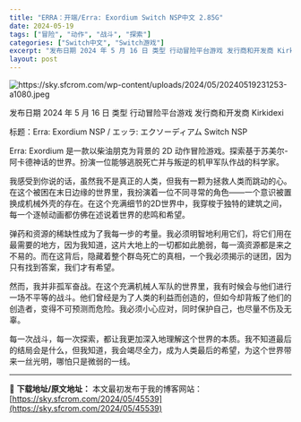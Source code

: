 ```yaml
---
title: "ERRA：开端/Erra: Exordium Switch NSP中文 2.85G"
date: 2024-05-19
tags: ["冒险", "动作", "战斗", "探索"]
categories: ["Switch中文", "Switch游戏"]
excerpt: "发布日期 2024 年 5 月 16 日 类型 行动冒险平台游戏 发行商和开发商 Kirkidexi 标题：Erra: Exordium NSP / エッラ: エクソーディアム Switch NSP Erra: Exordium 是一款以柴油朋克为背景的 2D 动作冒险游戏。探索基于苏美尔-阿卡德神&hellip;"
layout: post
---
```


<img class="aligncenter" src="https://sky.sfcrom.com/wp-content/uploads/2024/05/20240519231253-a1080.jpeg" alt="https://sky.sfcrom.com/wp-content/uploads/2024/05/20240519231253-a1080.jpeg" />

发布日期 2024 年 5 月 16 日
类型 行动冒险平台游戏
发行商和开发商 Kirkidexi

标题：Erra: Exordium NSP / エッラ: エクソーディアム Switch NSP

Erra: Exordium 是一款以柴油朋克为背景的 2D 动作冒险游戏。探索基于苏美尔-阿卡德神话的世界。扮演一位能够逃脱死亡并与叛逆的机甲军队作战的科学家。

我感受到你说的话，虽然我不是真正的人类，但我有一颗为拯救人类而跳动的心。在这个被困在末日边缘的世界里，我扮演着一位不同寻常的角色——一个意识被置换成机械外壳的存在。在这个充满细节的2D世界中，我穿梭于独特的建筑之间，每一个逐帧动画都仿佛在述说着世界的悲鸣和希望。

弹药和资源的稀缺性成为了我每一步的考量。我必须明智地利用它们，将它们用在最需要的地方，因为我知道，这片大地上的一切都如此脆弱，每一滴资源都是来之不易的。而在这背后，隐藏着整个群岛死亡的真相，一个我必须揭示的谜团，因为只有找到答案，我们才有希望。

然而，我并非孤军奋战。在这个充满机械人军队的世界里，我有时候会与他们进行一场不平等的战斗。他们曾经是为了人类的利益而创造的，但如今却背叛了他们的创造者，变得不可预测而危险。我必须小心应对，同时保护自己，也尽量不伤及无辜。

每一次战斗，每一次探索，都让我更加深入地理解这个世界的本质。我不知道最后的结局会是什么，但我知道，我会竭尽全力，成为人类最后的希望，为这个世界带来一丝光明，哪怕只是微弱的一线。

---
📖 **下载地址/原文地址：** 本文最初发布于我的博客网站：[https://sky.sfcrom.com/2024/05/45539](https://sky.sfcrom.com/2024/05/45539)
